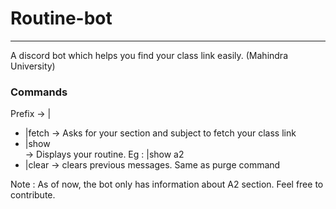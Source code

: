 # Routine-bot
___
A discord bot which helps you find your class link easily. (Mahindra University)

### Commands 
Prefix -> |
<ul>
  <li> |fetch -> Asks for your section and subject to fetch your class link</li>
  <li> |show <section> -> Displays your routine. Eg : |show a2 </li>
  <li> |clear -> clears previous messages. Same as purge command </li>
  
</ul>
  
  
  
  
Note : As of now, the bot only has information about A2 section.  Feel free to contribute. 
    
    
    
